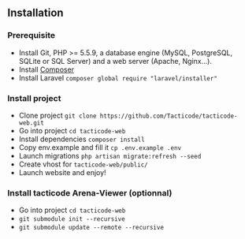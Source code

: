 ## Installation

### Prerequisite

* Install Git, PHP >= 5.5.9, a database engine (MySQL, PostgreSQL, SQLite or SQL Server) and a web server (Apache, Nginx...).
* Install [Composer](https://getcomposer.org/download/)
* Install Laravel ```composer global require "laravel/installer"```

### Install project

* Clone project ```git clone https://github.com/Tacticode/tacticode-web.git```
* Go into project ```cd tacticode-web```
* Install dependencies ```composer install```
* Copy env.example and fill it ```cp .env.example .env```
* Launch migrations ```php artisan migrate:refresh --seed```
* Create vhost for ```tacticode-web/public/```
* Launch website and enjoy!

### Install tacticode Arena-Viewer (optionnal)

* Go into project ```cd tacticode-web```
* ```git submodule init --recursive```
* ```git submodule update --remote --recursive```